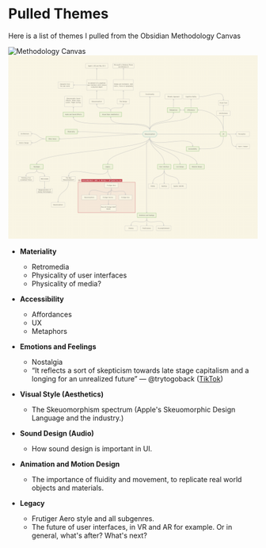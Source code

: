 # Pulled Themes
Here is a list of themes I pulled from the Obsidian Methodology Canvas

![Methodology Canvas](../../Methodology_Canvas.canvas)
![](Methodology_Canvas_130924.png)

- **Materiality**
  - Retromedia
  - Physicality of user interfaces
  - Physicality of media?
 
- **Accessibility**
  - Affordances
  - UX
  - Metaphors
 
- **Emotions and Feelings**
  - Nostalgia
  - “It reflects a sort of skepticism towards late stage capitalism and a longing for an unrealized future” — @trytogoback ([TikTok](https://www.tiktok.com/@trytogoback/video/7360407006890429742))

- **Visual Style (Aesthetics)**
  - The Skeuomorphism spectrum (Apple's Skeuomorphic Design Language and the industry.)

- **Sound Design (Audio)**
  - How sound design is important in UI.

- **Animation and Motion Design**
  - The importance of fluidity and movement, to replicate real world objects and materials.

- **Legacy**
  - Frutiger Aero style and all subgenres.
  - The future of user interfaces, in VR and AR for example. Or in general, what's after? What's next?